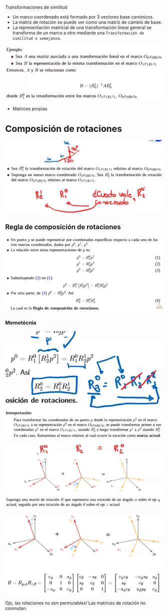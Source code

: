 Transformaciones de similitud

* Un marco coordenado está formado por 3 vectores base canónicos.
* La matriz de rotación se puede ver como una matriz de cambio de base.
* La representación matricial de una transformación lineal general se transforma de un marco a otro mediante una `Transformación de similitud o semejanza`.

![07614ee09d3fc32a502855366ffe0507.png](../../img/69a8ec9152d8498a9972f20b4cf57efb.png)

* Matrices propias

# Composición de rotaciones
![7e8fec5c6a697cd4690ef91fea61648f.png](../../img/1c72b86fe6af436582350284b004c057.png)
## Regla de composición de rotaciones
![93b3f257bdf7642c8e86463b8472300a.png](../../img/803b63adc3c04c24899fa30b1ea5e41e.png)
### Memotécnia
![1e6bd5b9e573a2b0b103ca193164412f.png](../../img/0c7863ba5bf24ed599ec8d9452e2363d.png)
![01ef5fd99e100bdf63ddd96fbfbb59ee.png](../../img/7e8e7e2184104e0a86809d47bafbc062.png)

![193d7ee140af408419530773f935f87b.png](../../img/807c2e3018614c0395de90bead184165.png)

![f300c4482d71ad58c037741f1caac4c1.png](../../img/346e0c4c731249658abd48b2107ed4a5.png)

Ojo, las rotaciones no son permutables!
Las matrices de rotación no conmutan.





